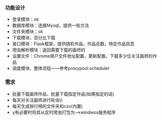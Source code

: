 ### 功能设计

+ 登录模块：ok
+ 数据库模块：连接Mysql，提供一些方法
+ 文件夹模块：ok
+ 下载模块，百分比下载
+ 接口模块：Flask框架，提供随机作品，作品总数，特定作品信息
+ 爬虫解析模块：返回需要下载的画师的
+ 设置文件：Chrome用户文件地址配置，更新配置，下载多少位关注画师的作品
+ 调度模块，整体流程——参考proxypool.scheduler



### 需求

+ 批量下载画师作品、批量下载指定作品(如果指定的话)
+ 每天对关注画师进行轮询()
+ 每天生成排行榜的文件夹和csv(内置)
+ y有必要时将其从定时爬虫打包为—>windwos服务程序